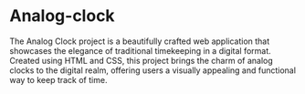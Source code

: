 # Analog-clock
The Analog Clock project is a beautifully crafted web application that showcases the elegance of traditional timekeeping in a digital format. Created using HTML and CSS, this project brings the charm of analog clocks to the digital realm, offering users a visually appealing and functional way to keep track of time.
